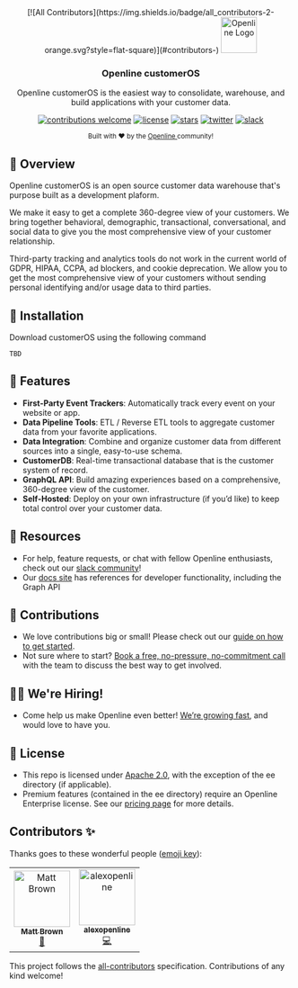 <div align="center">
<!-- ALL-CONTRIBUTORS-BADGE:START - Do not remove or modify this section -->
[![All Contributors](https://img.shields.io/badge/all_contributors-2-orange.svg?style=flat-square)](#contributors-)
<!-- ALL-CONTRIBUTORS-BADGE:END -->
  <a href="https://openline.ai">
    <img
      src="https://www.openline.ai/TeamHero.svg"
      alt="Openline Logo"
      height="64"
    />
  </a>
  <br />
  <p>
    <h3>
      <b>
        Openline customerOS
      </b>
    </h3>
  </p>
  <p>
    Openline customerOS is the easiest way to consolidate, warehouse, and build applications with your customer data.
  </p>
  <p>

[![contributions welcome](https://img.shields.io/badge/contributions-welcome-brightgreen?logo=github)][customerOS-repo] [![license](https://img.shields.io/badge/license-Apache%202-blue)][apache2] [![stars](https://img.shields.io/github/stars/openline-ai/openline-customer-os?style=social)][customerOS-repo] [![twitter](https://img.shields.io/twitter/follow/openlineAI?style=social)][twitter] [![slack](https://img.shields.io/badge/slack-community-blueviolet.svg?logo=slack)][slack]

  </p>
  <p>
    <sub>
      Built with ❤︎ by the
      <a href="https://openline.ai">
        Openline
      </a>
      community!
    </sub>
  </p>
</div>


## 👋 Overview
Openline customerOS is an open source customer data warehouse that's purpose built as a development plaform.  

We make it easy to get a complete 360-degree view of your customers.  We bring together behavioral, demographic, transactional, conversational, and social data to give you the most comprehensive view of your customer relationship.  

Third-party tracking and analytics tools do not work in the current world of GDPR, HIPAA, CCPA, ad blockers, and cookie deprecation.  We allow you to get the most comprehensive view of your customers without sending personal identifying and/or usage data to third parties.

## 🚀 Installation
Download customerOS using the following command

```
TBD
```

## 🙌 Features

- **First-Party Event Trackers**:  Automatically track every event on your website or app.
- **Data Pipeline Tools**:  ETL / Reverse ETL tools to aggregate customer data from your favorite applications.
- **Data Integration**:  Combine and organize customer data from different sources into a single, easy-to-use schema.
- **CustomerDB**:  Real-time transactional database that is the customer system of record.
- **GraphQL API**:  Build amazing experiences based on a comprehensive, 360-degree view of the customer.
- **Self-Hosted**:  Deploy on your own infrastructure (if you’d like) to keep total control over your customer data.

## 🤝 Resources

- For help, feature requests, or chat with fellow Openline enthusiasts, check out our [slack community][slack]!
- Our [docs site][docs] has references for developer functionality, including the Graph API

## 💪 Contributions

- We love contributions big or small!  Please check out our [guide on how to get started][contributions].
- Not sure where to start?  [Book a free, no-pressure, no-commitment call][call] with the team to discuss the best way to get involved.

## 🙋‍♀️ We're Hiring!

- Come help us make Openline even better!  [We’re growing fast][careers], and would love to have you.

## 🪪 License

- This repo is licensed under [Apache 2.0][apache2], with the exception of the ee directory (if applicable).
- Premium features (contained in the ee directory) require an Openline Enterprise license.  See our [pricing page][pricing] for more details.


[apache2]: https://www.apache.org/licenses/LICENSE-2.0
[call]: https://meetings-eu1.hubspot.com/matt2/customer-demos
[careers]: https://openline.ai
[contributions]: https://github.com/openline-ai/community/blob/main/README.md
[customerOS-repo]: https://github.com/openline-ai/openline-customer-os/
[docs]: https://openline.ai
[pricing]: https://openline.ai/pricing
[slack]: https://join.slack.com/t/openline-ai/shared_invite/zt-1i6umaw6c-aaap4VwvGHeoJ1zz~ngCKQ
[twitter]: https://twitter.com/OpenlineAI

## Contributors ✨

Thanks goes to these wonderful people ([emoji key](https://allcontributors.org/docs/en/emoji-key)):

<!-- ALL-CONTRIBUTORS-LIST:START - Do not remove or modify this section -->
<!-- prettier-ignore-start -->
<!-- markdownlint-disable -->
<table>
  <tbody>
    <tr>
      <td align="center"><a href="https://github.com/mattbr0wn"><img src="https://avatars.githubusercontent.com/u/113338429?v=4?s=100" width="100px;" alt="Matt Brown"/><br /><sub><b>Matt Brown</b></sub></a><br /><a href="https://github.com/openline-ai/openline-customer-os/commits?author=mattbr0wn" title="Documentation">📖</a></td>
      <td align="center"><a href="https://github.com/alexopenline"><img src="https://avatars.githubusercontent.com/u/95470380?v=4?s=100" width="100px;" alt="alexopenline"/><br /><sub><b>alexopenline</b></sub></a><br /><a href="https://github.com/openline-ai/openline-customer-os/commits?author=alexopenline" title="Code">💻</a></td>
    </tr>
  </tbody>
</table>

<!-- markdownlint-restore -->
<!-- prettier-ignore-end -->

<!-- ALL-CONTRIBUTORS-LIST:END -->

This project follows the [all-contributors](https://github.com/all-contributors/all-contributors) specification. Contributions of any kind welcome!